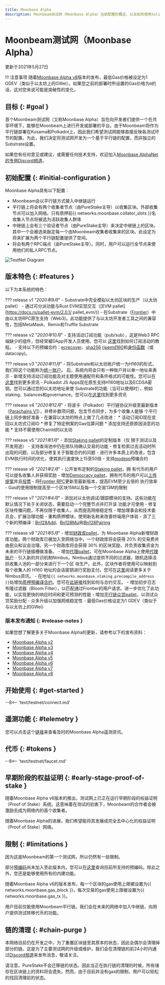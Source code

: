 ```yaml
---
title: Moonbase Alpha
description: Moonbeam测试网（Moonbase Alpha）当前配置的概述，以及如何使用Solidity开始在其上进行构建。
---
```


# Moonbeam测试网（Moonbase Alpha）

更新于2021年5月27日

!!! 注意事项 
    随着[Moonbase Alpha v8](https://github.com/PureStake/moonbeam/releases/tag/v0.8.0)版本的发布，最低Gas价格被设定为1 GDEV（类似于以太坊上的GWei）。如果您之前的部署时所设置的Gas价格为`0`的话，这对您来说可能是突破性的变化。

## 目标 {: #goal } 

首个Moonbeam测试网（又称Moonbase Alpha）旨在向开发者们提供一个在共享环境下，能够在Moonbeam上进行开发或部署的平台。由于Moonbeam将作为平行链部署在Kusama和Polkadot上，因此我们希望测试网能够直接反映各测试环节的配置。为此，我们决定将测试网开发为一个基于平行链的配置，而非独立的Substrate设置。

如果您有任何意见或建议，或需要任何技术支持，欢迎加入[Moonbase AlphaNet的专用Discord频道](https://discord.gg/PfpUATX)。

## 初始配置 {: #initial-configuration } 

Moonbase Alpha具有以下配置：

 - Moonbeam会以平行链方式接入中继链运行
 - 平行链上将会有两个收集者节点（由PureStake主导）以收集区块。外部收集节点可以加入网络。只有质押前{{ networks.moonbase.collator_slots }}名收集人节点将被选为活跃收集人群体
 - 中继链上会有三个验证者节点（由PureStake主导）来决定中继链上的区块。其中一个会被选来敲定每一个由Moonbeam收集者收集来的区块。此设定为将来扩展为两个平行链配置提供了空间。
 - 将会有两个RPC端点（由PureStake主导）。同时，用户可以运行全节点来使用他们的私人RPC节点。

![TestNet Diagram](/images/testnet/Moonbase-Alpha-v7.png)

## 版本特色 {: #features } 

以下为本系统的特色：

??? release v1 "_2020年9月_" 
    - Substrate中完全模拟以太坊区块的生产（以太坊pallet）
    - 通过可分派功能与Rust EVM实现交互（[EVM pallet](https://docs.rs/pallet-evm/2.0.1/    pallet_evm/))
    - 在Substrate（[Frontier](https://github.com/paritytech/frontier)）中由以太坊RPC原生支持（Web3)。此功能提供了与以太坊开发者工具之间的兼容性，包括MetaMask、Remix和Truffle Substrate


??? release v2 "_2020年10月_"
    - 支持活动订阅功能（pub/sub），这是Web3 RPC端缺少的组件，但经常被DApp开发人员使用。您可以    [这里](/integrations/pubsub/)找到如何订阅活动的教程。
    - 支持以下的预编合约：[ecrecover](https://docs.klaytn.com/smart-contract/precompiled-contracts#address-0x-01-ecrecover-hash-v-r-s)、[sha256](https://docs.klaytn.com/smart-contract/precompiled-contracts#address-0x-02-sha-256-data)    [ripemd160](https://docs.klaytn.com/smart-contract/precompiled-contracts#address-0x-03-ripemd-160-data)和[身份函数](https://docs.klaytn.com/smart-contract/precompiled-contracts#address-0x-04-datacopy-data)（或datacopy)。


??? release v3 "_2020年11月_" 
    - 将Substrate和以太坊账户统一为H160的形式，我们将这个功能称为[统一账户](https://medium.com/moonbeam-network/moonbase-alpha-v3-introducing-unified-accounts-88fae3564cda)。    后，系统内将会只有一种账户并以单一地址来表示
    - 新增支持活动订阅功能及对主题使用通配符和条件格式的可能性。您可以在[这里](/integrations/pubsub/#using-wildcards-and-conditional-formatting)找到更多资讯
    - Polkadot JS Apps现在原生支持H160地址以及ECDSA密钥。您可以通过您的以太坊地址来使    Substrate的功能（当可以使用时），例如staking、balances和governance。您可以在[这里](/integrations/wallets/polkadotjs/)找到更多资讯


??? release v4 "_2020年12月_"
    - 将波卡（Polkadot）平行链协议升级至最新版本（[Parachains V1](https://w3f.github.io/parachain-implementers-guide/)），并修补数项问题，包含节点同步，为多个收集人能够    个平行链上同步做好准备
    - 在兼容以太坊的特点上做了几点改进：
        * 活动订阅ID现在变回以太坊式订阅ID
        * 修复了特定例案的Gas估算问题
        * 添加支持还原原因消息的功能
        * 支持不需使用ChainId的以太坊

??? release v5 "_2021年1月_"
    - 添加[Staking pallet](https://wiki.polkadot.network/docs/learn-staking)的定制版本（仅    限于测试以及开发用途）
    - 支持查询池中仍在排队待确认交易的功能
    - 修复检索过去活动时所出现的问题，以及部分修复关于智能合约的问题
    - 进行许多本质上的改进，包含EVM执行时间的优化，使其执行速度快上15至50倍
    - 支持[modexp](https://docs.klaytn.com/smart-contract/precompiled-contracts#address-0x05-bigmodexp-base-exp-mod)预编合约


??? release v6 "_2021年2月_"
    - 公开发布定制的[Staking pallet](https://wiki.polkadot.network/docs/learn-staking)，拥    有代币的用户可以提名收集人并获得奖励
    - 增加[Democracy pallet](https://github.com/paritytech/substrate/tree/HEAD/frame/democracy)，拥有代币的用户可以[上传提案](/governance/proposals/)并且[投票](/governance/voting/)
    - 将[Frontier RPC](https://github.com/paritytech/frontier)更新至最新版本，提高EVM至少五倍的    执行效率
    - Gas的使用限制提高至一个区块15M以及每一个交易13M的限制

??? release v7 "_2021年4月_"
    - 添加对以太坊调试/跟踪模块的支持。这些功能在默认情况下处于关闭状态，需要启动一个完整节点并打开该    功能才可使用
        - 修复区块传播问题，不再仅限于收集人，从而提高网络稳定性
        - 增加理事会和技术委员会，扩展治理功能
        - 重构质押模块，使用新名称来改善终端用户体验
        - 添了三个新的预编译：[Bn128Add](https://eips.ethereum.org/EIPS/eip-196)、[Bn128Mul](https://eips.ethereum.org/EIPS/eip-196)和[Bn128Pairing](https://eips.ethereum.org/EIPS/eip-197)

??? release v8 "_2021年5月_" 
    - 增加[财政库pallet](https://substrate.dev/rustdocs/v3.0.0/pallet_treasury/index.html)，为    Moonbase Alpha新增财政库功能。两个财政库已被加入至网络当中，一个财政库将会获得 20% 的交易费并由民众和议会治理。另一个财政库将会获得 30% 的区块奖励，并负责收集资金为未来的平行链插槽做准备。
        - 增加[代理pallet](https://substrate.dev/rustdocs/v3.0.0/pallet_proxy/index.html)，可在Moonbase Alpha上使用[代理账户](https://wiki.polkadot.network/docs/learn-proxies)
        - 引入新的共识机制Nimbus。Nimbus通过提供不同的过滤器，随机选择活跃收集人池的一部分来进行下一个区    块生产。此外，区块作者将使用可以映射到每个收集人的 H160 地址的会话密钥进行奖励支付。您可在[这里](/learn/consensus/)阅读更多关于Nimbus资讯。
        - 在地址`{{ networks.moonbase.staking.precompile_address }}`处增加[质押预编译合约](https://github.com/PureStake/moonbeam/pull/358)。您可在[此链接](https://raw.githubusercontent.com/PureStake/moonbeam/master/runtime/precompiles/src/StakingInterface.sol)找到如何与合约交互。
        - 增加初步日志布隆过滤器（Bloom Filter），以匹配通过Frontier的用户请求。进一步优化了此功能，以实现更快的响应时间和更可预测的性能
        - 增加[平行链众贷pallet](https://github.com/paritytech/polkadot/blob/master/runtime/common/src/crowdloan.rs)，以测试众贷奖励分配
        - 众多升级以加强网络稳定性
        - 最低Gas价格设定为1 GDEV（类似于与以太坊上的GWei）


### 版本发布通知 {: #release-notes } 

如果您想了解更多关于Moonbase Alpha的更新，请参考以下的发布资料：

 - [Moonbase Alpha v2](https://github.com/PureStake/moonbeam/releases/tag/v0.2.0)
 - [Moonbase Alpha v3](https://github.com/PureStake/moonbeam/releases/tag/v0.3.0)
 - [Moonbase Alpha v4](https://github.com/PureStake/moonbeam/releases/tag/v0.4.0)
 - [Moonbase Alpha v5](https://github.com/PureStake/moonbeam/releases/tag/v0.5.0)
 - [Moonbase Alpha v6](https://github.com/PureStake/moonbeam/releases/tag/v0.6.0)
 - [Moonbase Alpha v7](https://github.com/PureStake/moonbeam/releases/tag/v0.7.0)
 - [Moonbase Alpha v8](https://github.com/PureStake/moonbeam/releases/tag/v0.8.0)

## 开始使用 {: #get-started } 

--8<-- 'text/testnet/connect.md'

## 遥测功能 {: #telemetry } 

您可以点击这个[链接](https://telemetry.polkadot.io/#list/Moonbase%20Alpha)来查看及时的Moonbase Alpha遥测资讯。

## 代币 {: #tokens } 

--8<-- 'text/testnet/faucet.md'

## 早期阶段的权益证明 {: #early-stage-proof-of-stake } 

随着Moonbase Alpha v6版本的推出，测试网上已正在运行早期阶段的权益证明（Proof of Stake）系统。这意味着在测试的初衷下，Moonbeam的合作者会被激励去成为网络内的首个收集者。

随着Moonbase Alpha的进展，我们希望能将其发展成完全去中心化的权益证明（Proof of Stake）网络。

## 限制 {: #limitations } 

因为这是Moonbeam的第一个测试网，所以仍然有一些限制。

部分[预编码](https://docs.klaytn.com/smart-contract/precompiled-contracts)尚未加入至此版本内，您可以在[这里](/integrations/precompiles/)查询目前所支持的预编码。除此之外，您还是能够使用所有的内建功能。

随着Moonbase Alpha v6的版本发布，每一个区块的gas使用上限被设置为{{ networks.moonbase.gas_block }}，每次交易的gas使用上限被设置为{{ networks.moonbase.gas_tx }}。

用户目前仅能使用Moonbeam平行链。我们会在未来的网络中加入中继链，向用户提供测试转移代币的功能。

## 链的清理 {: #chain-purge } 

本网络目前仍在开发之中，为了重置区块链至其原本的状态，因此会偶尔会清理掉部分的链。这是为了主要测试网的升级或维护。我们会在清理链的前24小时内通过[Discord频道](https://discord.gg/PfpUATX)来发布消息，敬请关注。

请注意，PureStake不会迁移链的状态。因此当正在执行链的清理的时候，所有储存在区块链上的资料将会遗失。然而，由于目前并没有gas的限制，用户可以轻松的找回清理前的状态。